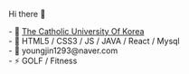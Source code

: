 Hi there 👋

<!DOCTYPE html>
<html lang="ko">
<head>
<meta charset="UTF-8">  
</head>
<body>
- 🔭 <a href="https://csie.catholic.ac.kr/csie/index.html">The Catholic University Of Korea</a> <br>
- 🌱 HTML5 / CSS3 / JS / JAVA / React / Mysql <br>
- 💬 youngjin1293@naver.com<br>
- ⚡ GOLF / Fitness 
</body>
</html>
